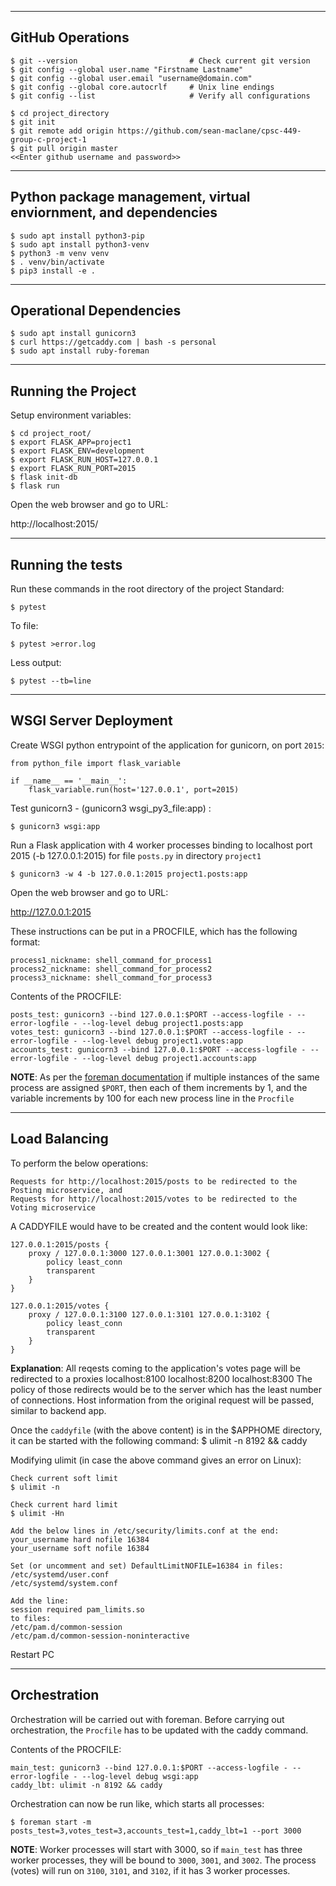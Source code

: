 
-----------------
GitHub Operations
-----------------

```
$ git --version                         # Check current git version
$ git config --global user.name "Firstname Lastname"
$ git config --global user.email "username@domain.com"
$ git config --global core.autocrlf     # Unix line endings
$ git config --list                     # Verify all configurations

$ cd project_directory
$ git init
$ git remote add origin https://github.com/sean-maclane/cpsc-449-group-c-project-1
$ git pull origin master
<<Enter github username and password>>
```

----------------------------------------------------------------
Python package management, virtual enviornment, and dependencies
----------------------------------------------------------------

```
$ sudo apt install python3-pip
$ sudo apt install python3-venv
$ python3 -m venv venv
$ . venv/bin/activate
$ pip3 install -e .
```

------------------------
Operational Dependencies
------------------------
```
$ sudo apt install gunicorn3
$ curl https://getcaddy.com | bash -s personal
$ sudo apt install ruby-foreman
```

-------------------
Running the Project
-------------------

Setup environment variables:

```
$ cd project_root/
$ export FLASK_APP=project1
$ export FLASK_ENV=development
$ export FLASK_RUN_HOST=127.0.0.1
$ export FLASK_RUN_PORT=2015
$ flask init-db
$ flask run
```

Open the web browser and go to URL:

http://localhost:2015/


-------------------
Running the tests
-------------------
Run these commands in the root directory of the project
Standard:
```
$ pytest
```
To file:
```
$ pytest >error.log
```
Less output:
```
$ pytest --tb=line
```


----------------------
WSGI Server Deployment
----------------------

Create WSGI python entrypoint of the application for gunicorn, on port `2015`:

	from python_file import flask_variable

	if __name__ == '__main__':
		flask_variable.run(host='127.0.0.1', port=2015)

Test gunicorn3 - (gunicorn3 wsgi_py3_file:app) :

    $ gunicorn3 wsgi:app

Run a Flask application with 4 worker processes binding to localhost port 2015 (-b 127.0.0.1:2015) for file `posts.py` in directory `project1`

    $ gunicorn3 -w 4 -b 127.0.0.1:2015 project1.posts:app

Open the web browser and go to URL:

http://127.0.0.1:2015

These instructions can be put in a PROCFILE, which has the following format:

    process1_nickname: shell_command_for_process1
    process2_nickname: shell_command_for_process2
    process3_nickname: shell_command_for_process3

Contents of the PROCFILE:

    posts_test: gunicorn3 --bind 127.0.0.1:$PORT --access-logfile - --error-logfile - --log-level debug project1.posts:app
    votes_test: gunicorn3 --bind 127.0.0.1:$PORT --access-logfile - --error-logfile - --log-level debug project1.votes:app
    accounts_test: gunicorn3 --bind 127.0.0.1:$PORT --access-logfile - --error-logfile - --log-level debug project1.accounts:app

**NOTE**: As per the [foreman documentation][1] if multiple instances of the same process are assigned `$PORT`, then each of them increments by 1, and the variable increments by 100 for each new process line in the `Procfile`

  [1]: https://ddollar.github.io/foreman/

--------------
Load Balancing
--------------

To perform the below operations:

    Requests for http://localhost:2015/posts to be redirected to the Posting microservice, and
    Requests for http://localhost:2015/votes to be redirected to the Voting microservice

A CADDYFILE would have to be created and the content would look like:

    127.0.0.1:2015/posts {
        proxy / 127.0.0.1:3000 127.0.0.1:3001 127.0.0.1:3002 {
            policy least_conn
            transparent
        }
    }

    127.0.0.1:2015/votes {
        proxy / 127.0.0.1:3100 127.0.0.1:3101 127.0.0.1:3102 {
            policy least_conn
            transparent
        }
    }


**Explanation**:
All reqests coming to the application's votes page will be redirected to a proxies localhost:8100 localhost:8200 localhost:8300
The policy of those redirects would be to the server which has the least number of connections. Host information from the original request will be passed, similar to backend app.

Once the `caddyfile` (with the above content) is in the $APPHOME directory, it can be started with the following command:
$ ulimit -n 8192 && caddy


Modifying ulimit (in case the above command gives an error on Linux):

    Check current soft limit
    $ ulimit -n

    Check current hard limit
    $ ulimit -Hn

    Add the below lines in /etc/security/limits.conf at the end:
    your_username hard nofile 16384
    your_username soft nofile 16384

    Set (or uncomment and set) DefaultLimitNOFILE=16384 in files:
    /etc/systemd/user.conf
    /etc/systemd/system.conf

    Add the line:
    session required pam_limits.so
    to files:
    /etc/pam.d/common-session
    /etc/pam.d/common-session-noninteractive

Restart PC


-------------
Orchestration
-------------

Orchestration will be carried out with foreman. Before carrying out orchestration, the `Procfile` has to be updated with the caddy command.

Contents of the PROCFILE:

    main_test: gunicorn3 --bind 127.0.0.1:$PORT --access-logfile - --error-logfile - --log-level debug wsgi:app
    caddy_lbt: ulimit -n 8192 && caddy

Orchestration can now be run like, which starts all processes:

    $ foreman start -m posts_test=3,votes_test=3,accounts_test=1,caddy_lbt=1 --port 3000

**NOTE**: Worker processes will start with 3000, so if `main_test` has three worker processes, they will be bound to `3000`, `3001`, and `3002`.
The process (votes) will run on `3100`, `3101`, and `3102`, if it has 3 worker processes.
